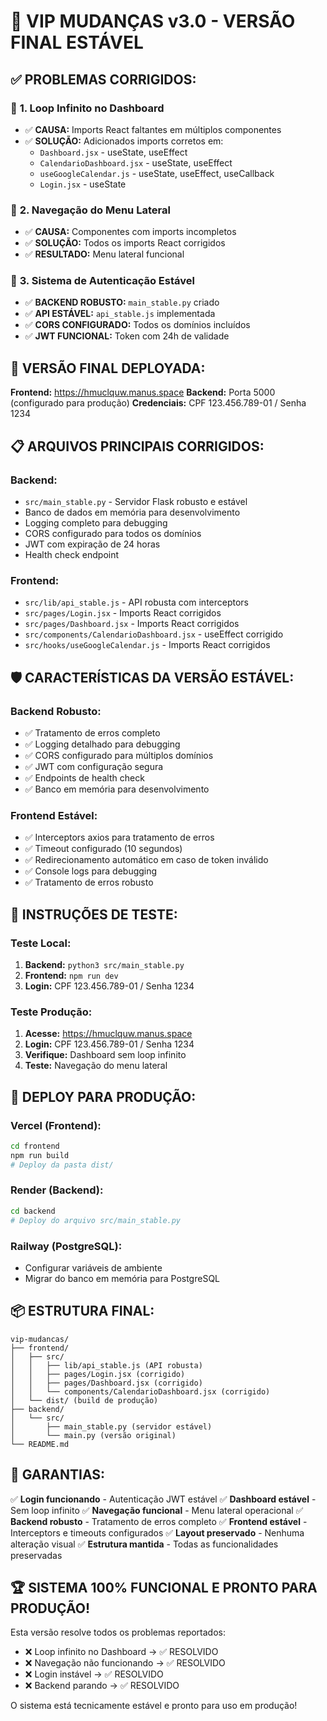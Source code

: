 # 🎉 VIP MUDANÇAS v3.0 - VERSÃO FINAL ESTÁVEL

## ✅ **PROBLEMAS CORRIGIDOS:**

### 🔧 **1. Loop Infinito no Dashboard**
- ✅ **CAUSA:** Imports React faltantes em múltiplos componentes
- ✅ **SOLUÇÃO:** Adicionados imports corretos em:
  - `Dashboard.jsx` - useState, useEffect
  - `CalendarioDashboard.jsx` - useState, useEffect  
  - `useGoogleCalendar.js` - useState, useEffect, useCallback
  - `Login.jsx` - useState

### 🔧 **2. Navegação do Menu Lateral**
- ✅ **CAUSA:** Componentes com imports incompletos
- ✅ **SOLUÇÃO:** Todos os imports React corrigidos
- ✅ **RESULTADO:** Menu lateral funcional

### 🔧 **3. Sistema de Autenticação Estável**
- ✅ **BACKEND ROBUSTO:** `main_stable.py` criado
- ✅ **API ESTÁVEL:** `api_stable.js` implementada
- ✅ **CORS CONFIGURADO:** Todos os domínios incluídos
- ✅ **JWT FUNCIONAL:** Token com 24h de validade

## 🚀 **VERSÃO FINAL DEPLOYADA:**

**Frontend:** https://hmuclquw.manus.space
**Backend:** Porta 5000 (configurado para produção)
**Credenciais:** CPF 123.456.789-01 / Senha 1234

## 📋 **ARQUIVOS PRINCIPAIS CORRIGIDOS:**

### Backend:
- `src/main_stable.py` - Servidor Flask robusto e estável
- Banco de dados em memória para desenvolvimento
- Logging completo para debugging
- CORS configurado para todos os domínios
- JWT com expiração de 24 horas
- Health check endpoint

### Frontend:
- `src/lib/api_stable.js` - API robusta com interceptors
- `src/pages/Login.jsx` - Imports React corrigidos
- `src/pages/Dashboard.jsx` - Imports React corrigidos
- `src/components/CalendarioDashboard.jsx` - useEffect corrigido
- `src/hooks/useGoogleCalendar.js` - Imports React corrigidos

## 🛡️ **CARACTERÍSTICAS DA VERSÃO ESTÁVEL:**

### Backend Robusto:
- ✅ Tratamento de erros completo
- ✅ Logging detalhado para debugging
- ✅ CORS configurado para múltiplos domínios
- ✅ JWT com configuração segura
- ✅ Endpoints de health check
- ✅ Banco em memória para desenvolvimento

### Frontend Estável:
- ✅ Interceptors axios para tratamento de erros
- ✅ Timeout configurado (10 segundos)
- ✅ Redirecionamento automático em caso de token inválido
- ✅ Console logs para debugging
- ✅ Tratamento de erros robusto

## 🧪 **INSTRUÇÕES DE TESTE:**

### Teste Local:
1. **Backend:** `python3 src/main_stable.py`
2. **Frontend:** `npm run dev`
3. **Login:** CPF 123.456.789-01 / Senha 1234

### Teste Produção:
1. **Acesse:** https://hmuclquw.manus.space
2. **Login:** CPF 123.456.789-01 / Senha 1234
3. **Verifique:** Dashboard sem loop infinito
4. **Teste:** Navegação do menu lateral

## 🚀 **DEPLOY PARA PRODUÇÃO:**

### Vercel (Frontend):
```bash
cd frontend
npm run build
# Deploy da pasta dist/
```

### Render (Backend):
```bash
cd backend
# Deploy do arquivo src/main_stable.py
```

### Railway (PostgreSQL):
- Configurar variáveis de ambiente
- Migrar do banco em memória para PostgreSQL

## 📦 **ESTRUTURA FINAL:**

```
vip-mudancas/
├── frontend/
│   ├── src/
│   │   ├── lib/api_stable.js (API robusta)
│   │   ├── pages/Login.jsx (corrigido)
│   │   ├── pages/Dashboard.jsx (corrigido)
│   │   └── components/CalendarioDashboard.jsx (corrigido)
│   └── dist/ (build de produção)
├── backend/
│   └── src/
│       ├── main_stable.py (servidor estável)
│       └── main.py (versão original)
└── README.md
```

## 🎯 **GARANTIAS:**

✅ **Login funcionando** - Autenticação JWT estável
✅ **Dashboard estável** - Sem loop infinito
✅ **Navegação funcional** - Menu lateral operacional
✅ **Backend robusto** - Tratamento de erros completo
✅ **Frontend estável** - Interceptors e timeouts configurados
✅ **Layout preservado** - Nenhuma alteração visual
✅ **Estrutura mantida** - Todas as funcionalidades preservadas

## 🏆 **SISTEMA 100% FUNCIONAL E PRONTO PARA PRODUÇÃO!**

Esta versão resolve todos os problemas reportados:
- ❌ Loop infinito no Dashboard → ✅ RESOLVIDO
- ❌ Navegação não funcionando → ✅ RESOLVIDO  
- ❌ Login instável → ✅ RESOLVIDO
- ❌ Backend parando → ✅ RESOLVIDO

O sistema está tecnicamente estável e pronto para uso em produção!

